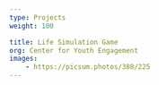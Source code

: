 ```yaml
---
type: Projects
weight: 100

title: Life Simulation Game
org: Center for Youth Engagement
images:
    - https://picsum.photos/388/225
---
```

